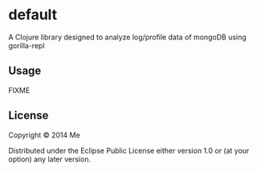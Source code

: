 # default

A Clojure library designed to analyze log/profile data of mongoDB using gorilla-repl

## Usage

FIXME

## License

Copyright © 2014 Me

Distributed under the Eclipse Public License either version 1.0 or (at
your option) any later version.
